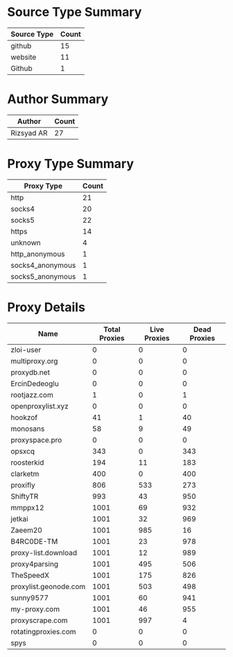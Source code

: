 # Source Type Summary

| Source Type | Count |
|-------------|-------|
| github | 15 |
| website | 11 |
| Github | 1 |


# Author Summary

| Author | Count |
|--------|-------|
| Rizsyad AR | 27 |


# Proxy Type Summary

| Proxy Type | Count |
|------------|-------|
| http | 21 |
| socks4 | 20 |
| socks5 | 22 |
| https | 14 |
| unknown | 4 |
| http_anonymous | 1 |
| socks4_anonymous | 1 |
| socks5_anonymous | 1 |


# Proxy Details

| Name | Total Proxies | Live Proxies | Dead Proxies |
|------|---------------|--------------|---------------|
| zloi-user | 0 | 0 | 0 |
| multiproxy.org | 0 | 0 | 0 |
| proxydb.net | 0 | 0 | 0 |
| ErcinDedeoglu | 0 | 0 | 0 |
| rootjazz.com | 1 | 0 | 1 |
| openproxylist.xyz | 0 | 0 | 0 |
| hookzof | 41 | 1 | 40 |
| monosans | 58 | 9 | 49 |
| proxyspace.pro | 0 | 0 | 0 |
| opsxcq | 343 | 0 | 343 |
| roosterkid | 194 | 11 | 183 |
| clarketm | 400 | 0 | 400 |
| proxifly | 806 | 533 | 273 |
| ShiftyTR | 993 | 43 | 950 |
| mmppx12 | 1001 | 69 | 932 |
| jetkai | 1001 | 32 | 969 |
| Zaeem20 | 1001 | 985 | 16 |
| B4RC0DE-TM | 1001 | 23 | 978 |
| proxy-list.download | 1001 | 12 | 989 |
| proxy4parsing | 1001 | 495 | 506 |
| TheSpeedX | 1001 | 175 | 826 |
| proxylist.geonode.com | 1001 | 503 | 498 |
| sunny9577 | 1001 | 60 | 941 |
| my-proxy.com | 1001 | 46 | 955 |
| proxyscrape.com | 1001 | 997 | 4 |
| rotatingproxies.com | 0 | 0 | 0 |
| spys | 0 | 0 | 0 |
